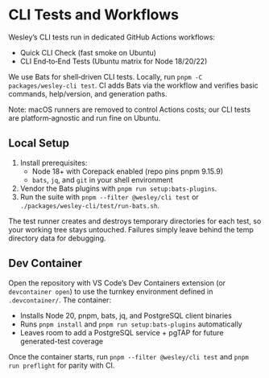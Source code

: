 # CLI Tests and Workflows

Wesley’s CLI tests run in dedicated GitHub Actions workflows:

- Quick CLI Check (fast smoke on Ubuntu)
- CLI End‑to‑End Tests (Ubuntu matrix for Node 18/20/22)

We use Bats for shell‑driven CLI tests. Locally, run `pnpm -C packages/wesley-cli test`. CI adds Bats via the workflow and verifies basic commands, help/version, and generation paths.

Note: macOS runners are removed to control Actions costs; our CLI tests are platform‑agnostic and run fine on Ubuntu.

## Local Setup

1. Install prerequisites:
   - Node 18+ with Corepack enabled (repo pins pnpm 9.15.9)
   - `bats`, `jq`, and `git` in your shell environment
2. Vendor the Bats plugins with `pnpm run setup:bats-plugins`.
3. Run the suite with `pnpm --filter @wesley/cli test` or `./packages/wesley-cli/test/run-bats.sh`.

The test runner creates and destroys temporary directories for each test, so your working tree stays untouched. Failures simply leave behind the temp directory data for debugging.

## Dev Container

Open the repository with VS Code’s Dev Containers extension (or `devcontainer open`) to use the turnkey environment defined in `.devcontainer/`. The container:

- Installs Node 20, pnpm, bats, jq, and PostgreSQL client binaries
- Runs `pnpm install` and `pnpm run setup:bats-plugins` automatically
- Leaves room to add a PostgreSQL service + pgTAP for future generated-test coverage

Once the container starts, run `pnpm --filter @wesley/cli test` and `pnpm run preflight` for parity with CI.

